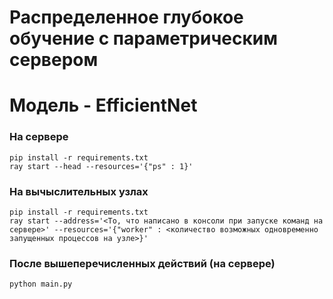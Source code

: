 # Распределенное глубокое обучение с параметрическим сервером
# Модель - EfficientNet

### На сервере
```
pip install -r requirements.txt
ray start --head --resources='{"ps" : 1}'
```

### На вычыслительных узлах
```
pip install -r requirements.txt
ray start --address='<То, что написано в консоли при запуске команд на сервере>' --resources='{"worker" : <количество возможных одновременно запущенных процессов на узле>}'
```

### После вышеперечисленных действий (на сервере)
```
python main.py
```
